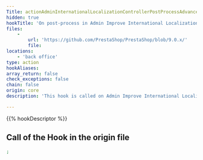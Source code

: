 ```yaml
---
Title: actionAdminInternationalLocalizationControllerPostProcessAdvancedBefore
hidden: true
hookTitle: 'On post-process in Admin Improve International Localization Controller'
files:
    -
        url: 'https://github.com/PrestaShop/PrestaShop/blob/9.0.x/'
        file: 
locations:
    - 'back office'
type: action
hookAliases: 
array_return: false
check_exceptions: false
chain: false
origin: core
description: 'This hook is called on Admin Improve International Localization post-process before processing the Advanced form'

---
```


{{% hookDescriptor %}}

## Call of the Hook in the origin file

```php
;
```
